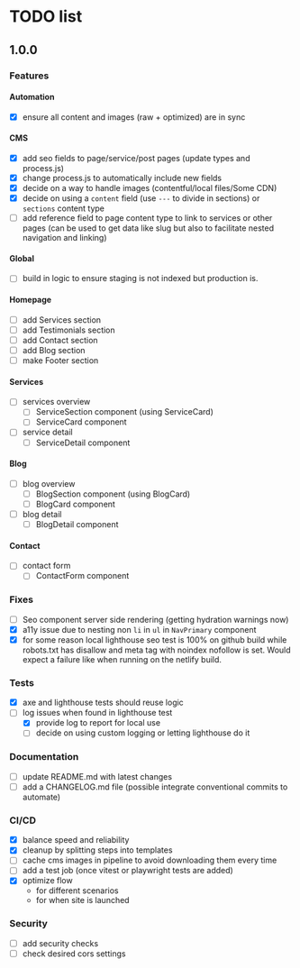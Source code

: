 # TODO list

## 1.0.0

### Features

#### Automation

- [x] ensure all content and images (raw + optimized) are in sync

#### CMS

- [x] add seo fields to page/service/post pages (update types and process.js)
- [x] change process.js to automatically include new fields
- [x] decide on a way to handle images (contentful/local files/Some CDN)
- [x] decide on using a `content` field (use `---` to divide in sections) or 
  `sections` content type
- [ ] add reference field to page content type to link to services or other 
  pages (can be used to get data like slug but also to facilitate nested 
  navigation and linking)

#### Global

- [ ] build in logic to ensure staging is not indexed but production is.

#### Homepage

- [ ] add Services section
- [ ] add Testimonials section
- [ ] add Contact section
- [ ] add Blog section
- [ ] make Footer section

#### Services

- [ ] services overview
  - [ ] ServiceSection component (using ServiceCard)
  - [ ] ServiceCard component
- [ ] service detail
  - [ ] ServiceDetail component

#### Blog

- [ ] blog overview
  - [ ] BlogSection component (using BlogCard)
  - [ ] BlogCard component
- [ ] blog detail
  - [ ] BlogDetail component

#### Contact

- [ ] contact form
  - [ ] ContactForm component

### Fixes

- [ ] Seo component server side rendering (getting hydration warnings now)
- [x] a11y issue due to nesting non `li` in `ul` in `NavPrimary` component
- [x] for some reason local lighthouse seo test is 100% on github build while 
  robots.txt has disallow and meta tag with noindex nofollow is set. Would 
  expect a failure like when running on the netlify build.

### Tests

- [x] axe and lighthouse tests should reuse logic
- [ ] log issues when found in lighthouse test
  - [x] provide log to report for local use
  - [ ] decide on using custom logging or letting lighthouse do it

### Documentation

- [ ] update README.md with latest changes
- [ ] add a CHANGELOG.md file (possible integrate conventional commits to 
  automate)

### CI/CD

- [x] balance speed and reliability
- [x] cleanup by splitting steps into templates
- [ ] cache cms images in pipeline to avoid downloading them every time
- [ ] add a test job (once vitest or playwright tests are added)
- [x] optimize flow
	- for different scenarios
    - for when site is launched

### Security

- [ ] add security checks
- [ ] check desired cors settings
